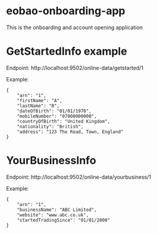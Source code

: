 # eobao-onboarding-app
This is the onboarding and account opening application

# GetStartedInfo example
Endpoint: http://localhost:9502/online-data/getstarted/1

Example:
```
{
    "arn": "1",
    "firstName": "A",
    "lastName": "B",
    "dateOfBirth": "01/01/1970",
    "mobileNumber": "07000000000",
    "countryOfBirth": "United Kingdom",
    "nationality": "British",
    "address": "123 The Road, Town, England"
}
```

# YourBusinessInfo 
Endpoint: http://localhost:9502/online-data/yourbusiness/1

Example:
```
{
    "arn": "1",
    "businessName": "ABC Limited",
    "website": "www.abc.co.uk",
    "startedTradingSince": "01/01/2000"
}
```
